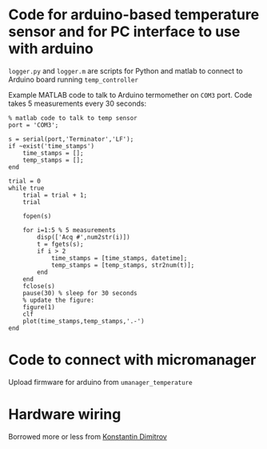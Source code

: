 # Code for arduino-based temperature sensor and for PC interface to use with arduino

`logger.py` and `logger.m` are scripts for Python and matlab to connect to Arduino board running `temp_controller`

Example MATLAB code to talk to Arduino termomether on `COM3` port. Code takes 5 measurements every 30 seconds:

    % matlab code to talk to temp sensor
    port = 'COM3';

    s = serial(port,'Terminator','LF');
    if ~exist('time_stamps')
        time_stamps = [];
        temp_stamps = [];
    end

    trial = 0
    while true
        trial = trial + 1;
        trial

        fopen(s)

        for i=1:5 % 5 measurements
            disp(['Acq #',num2str(i)])
            t = fgets(s);
            if i > 2
                time_stamps = [time_stamps, datetime];
                temp_stamps = [temp_stamps, str2num(t)];
            end
        end
        fclose(s)
        pause(30) % sleep for 30 seconds
        % update the figure:
        figure(1)
        clf
        plot(time_stamps,temp_stamps,'.-')
    end


# Code to connect with micromanager

Upload firmware for arduino from `umanager_temperature`

# Hardware wiring

Borrowed more or less from [Konstantin Dimitrov](https://create.arduino.cc/projecthub/TheGadgetBoy/ds18b20-digital-temperature-sensor-and-arduino-9cc806)
